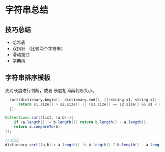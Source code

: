 # 字符串总结

## 技巧总结

- 哈希表
- 双指针 （比较两个字符串）
- 滑动窗口
- 字典树


## 字符串排序模板

先对长度进行判断，或者 长度相同再判断大小。

```C++
  sort(dictionary.begin(), dictionary.end(), [](string s1, string s2) {
      return s1.size() > s2.size() || (s1.size() == s2.size() && s1 < s2);
  });
```


```Java
Collections.sort(list, (a,b)->{
    if (a.length() != b.length()) return b.length() - a.length();
    return a.compareTo(b);
});

//方法2：
dictionary.sort((a,b)-> a.length() != b.length() ? b.length() - a.length() : a.compareTo(b));
```



